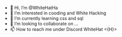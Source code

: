 - 👋 Hi, I’m @WhiteHatHa
- 👀 I’m interested in cooding and White Hacking
- 🌱 I’m currently learning css and sql
- 💞️ I’m looking to collaborate on ...
- 📫 How to reach me under Discord WhiteHat <{H}>

<!---
WhiteHatHa/WhiteHatHa is a ✨ special ✨ repository because its `README.md` (this file) appears on your GitHub profile.
You can click the Preview link to take a look at your changes.
--->
